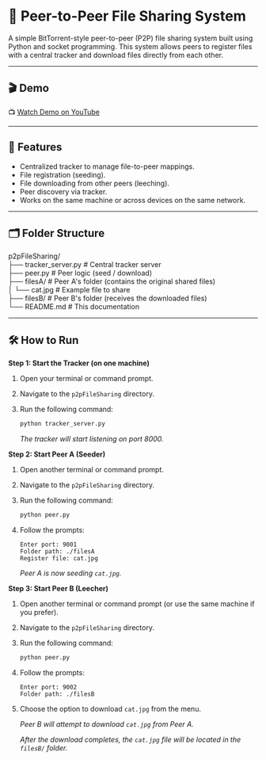 # 📁 Peer-to-Peer File Sharing System

A simple BitTorrent-style peer-to-peer (P2P) file sharing system built using Python and socket programming. This system allows peers to register files with a central tracker and download files directly from each other.

---

## 🎬 Demo

📺 [Watch Demo on YouTube](https://youtu.be/qpsYcf7ZK3A)  


---

## 🚀 Features

- Centralized tracker to manage file-to-peer mappings.
- File registration (seeding).
- File downloading from other peers (leeching).
- Peer discovery via tracker.
- Works on the same machine or across devices on the same network.

---

## 🗂️ Folder Structure

p2pFileSharing/  
├── tracker_server.py    # Central tracker server  
├── peer.py              # Peer logic (seed / download)  
├── filesA/             # Peer A's folder (contains the original shared files)  
│   └── cat.jpg          # Example file to share  
├── filesB/             # Peer B's folder (receives the downloaded files)  
└── README.md           # This documentation  


---

## 🛠️ How to Run

**Step 1: Start the Tracker (on one machine)**

1.  Open your terminal or command prompt.
2.  Navigate to the `p2pFileSharing` directory.
3.  Run the following command:

    ```bash
    python tracker_server.py
    ```

    *The tracker will start listening on port 8000.*

**Step 2: Start Peer A (Seeder)**

1.  Open another terminal or command prompt.
2.  Navigate to the `p2pFileSharing` directory.
3.  Run the following command:

    ```bash
    python peer.py
    ```

4.  Follow the prompts:

    ```
    Enter port: 9001
    Folder path: ./filesA
    Register file: cat.jpg
    ```

    *Peer A is now seeding `cat.jpg`.*

**Step 3: Start Peer B (Leecher)**

1.  Open another terminal or command prompt (or use the same machine if you prefer).
2.  Navigate to the `p2pFileSharing` directory.
3.  Run the following command:

    ```bash
    python peer.py
    ```

4.  Follow the prompts:

    ```
    Enter port: 9002
    Folder path: ./filesB
    ```

5.  Choose the option to download `cat.jpg` from the menu.

    *Peer B will attempt to download `cat.jpg` from Peer A.*

    *After the download completes, the `cat.jpg` file will be located in the `filesB/` folder.*
